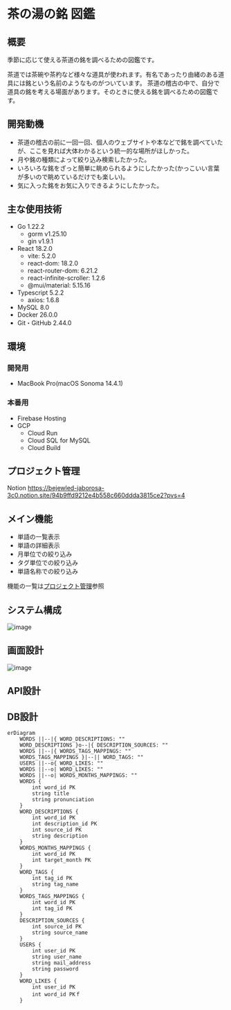 # 茶の湯の銘 図鑑
## 概要
季節に応じて使える茶道の銘を調べるための図鑑です。

茶道では茶碗や茶杓など様々な道具が使われます。有名であったり由緒のある道具には銘という名前のようなものがついています。
茶道の稽古の中で、自分で道具の銘を考える場面があります。そのときに使える銘を調べるための図鑑です。

## 開発動機
- 茶道の稽古の前に一回一回、個人のウェブサイトや本などで銘を調べていたが、ここを見れば大体わかるという統一的な場所がほしかった。
- 月や銘の種類によって絞り込み検索したかった。
- いろいろな銘をざっと簡単に眺められるようにしたかった(かっこいい言葉が多いので眺めているだけでも楽しい)。
- 気に入った銘をお気に入りできるようにしたかった。

## 主な使用技術
- Go 1.22.2
    - gorm v1.25.10
    - gin v1.9.1 
- React 18.2.0
    - vite: 5.2.0
    - react-dom: 18.2.0
    - react-router-dom: 6.21.2
    - react-infinite-scroller: 1.2.6
    - @mui/material: 5.15.16
- Typescript 5.2.2
    - axios: 1.6.8
- MySQL 8.0
- Docker 26.0.0
- Git・GitHub 2.44.0

## 環境
### 開発用
- MacBook Pro(macOS Sonoma 14.4.1)

### 本番用
- Firebase Hosting
- GCP
    - Cloud Run
    - Cloud SQL for MySQL
    - Cloud Build

## プロジェクト管理
Notion
https://bejewled-jaborosa-3c0.notion.site/94b9ffd9212e4b558c660ddda3815ce2?pvs=4

## メイン機能
- 単語の一覧表示
- 単語の詳細表示
- 月単位での絞り込み
- タグ単位での絞り込み
- 単語名称での絞り込み

機能の一覧は[プロジェクト管理](https://bejewled-jaborosa-3c0.notion.site/94b9ffd9212e4b558c660ddda3815ce2?pvs=4)参照

## システム構成
![image](https://github.com/oolongtarou/tea-ceremony-inscription/assets/71446730/5b26891b-9244-4d8e-b3e1-c3464cd06307)

## 画面設計
![image](https://github.com/oolongtarou/tea-ceremony-inscription/assets/71446730/7407d936-8acb-49df-8ab2-0334ff9f222c)

## API設計



## DB設計
```mermaid
erDiagram
	WORDS ||--|{ WORD_DESCRIPTIONS: ""
	WORD_DESCRIPTIONS }o--|{ DESCRIPTION_SOURCES: ""
	WORDS ||--|{ WORDS_TAGS_MAPPINGS: ""
	WORDS_TAGS_MAPPINGS }|--|| WORD_TAGS: ""
	USERS ||--o{ WORD_LIKES: ""
	WORDS ||--o| WORD_LIKES: ""
	WORDS ||--o| WORDS_MONTHS_MAPPINGS: ""
	WORDS {
		int word_id PK
		string title
		string pronunciation
	}
	WORD_DESCRIPTIONS {
		int word_id PK
		int description_id PK
		int source_id PK
		string description
	}
	WORDS_MONTHS_MAPPINGS {
		int word_id PK
		int target_month PK
	}
	WORD_TAGS {
		int tag_id PK
		string tag_name
	}
	WORDS_TAGS_MAPPINGS {
		int word_id PK
		int tag_id PK
	}
	DESCRIPTION_SOURCES {
		int source_id PK
		string source_name
	}
	USERS {
		int user_id PK
		string user_name
		string mail_address
		string password
	}
	WORD_LIKES {
		int user_id PK
		int word_id PKｆ
	}
```



